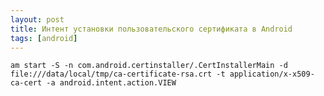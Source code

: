 ```yaml
---
layout: post
title: Интент установки пользовательского сертификата в Android
tags: [android]
---
```

`am start -S -n com.android.certinstaller/.CertInstallerMain -d file:///data/local/tmp/ca-certificate-rsa.crt -t application/x-x509-ca-cert -a android.intent.action.VIEW`